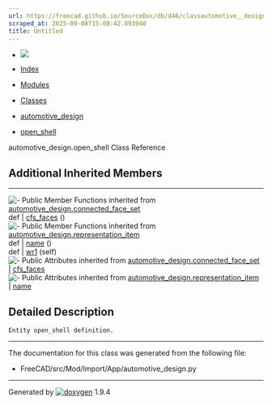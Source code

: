 ```yaml
---
url: https://freecad.github.io/SourceDoc/db/d46/classautomotive__design_1_1open__shell.html
scraped_at: 2025-09-08T15:08:42.893940
title: Untitled
---
```


  * [ ![](https://www.freecad.org/svg/logo-freecad.svg) ](https://freecadweb.org "FreeCAD")
  * [Index](../../index.html "Index")
  * [Modules](../../modules.html "Modules list")
  * [Classes](../../annotated.html "Annotated list")

  * [automotive_design](../../d4/ddf/namespaceautomotive__design.html)
  * [open_shell](../../db/d46/classautomotive__design_1_1open__shell.html)

automotive_design.open_shell Class Reference

##  Additional Inherited Members  
  
---  
![-](../../closed.png) Public Member Functions inherited from
[automotive_design.connected_face_set](../../dd/d2e/classautomotive__design_1_1connected__face__set.html)  
def | [cfs_faces](../../dd/d2e/classautomotive__design_1_1connected__face__set.html#a5440cdb79795c6d848623bdc27901893) ()  
![-](../../closed.png) Public Member Functions inherited from
[automotive_design.representation_item](../../d3/d20/classautomotive__design_1_1representation__item.html)  
def | [name](../../d3/d20/classautomotive__design_1_1representation__item.html#a33b5812d92aa0d107b4fd4274c17b9d9) ()  
def | [wr1](../../d3/d20/classautomotive__design_1_1representation__item.html#af350c19fc5e5763d4991494a99d979ed) (self)  
![-](../../closed.png) Public Attributes inherited from
[automotive_design.connected_face_set](../../dd/d2e/classautomotive__design_1_1connected__face__set.html)  
|
[cfs_faces](../../dd/d2e/classautomotive__design_1_1connected__face__set.html#a0ae248b4dc101ee5e9af9312e6d77a82)  
![-](../../closed.png) Public Attributes inherited from
[automotive_design.representation_item](../../d3/d20/classautomotive__design_1_1representation__item.html)  
|
[name](../../d3/d20/classautomotive__design_1_1representation__item.html#a3d48fe912053adaf5f187b606fa81c87)  
  
## Detailed Description

    
    
    Entity open_shell definition.

* * *

The documentation for this class was generated from the following file:

  * FreeCAD/src/Mod/Import/App/automotive_design.py

* * *

Generated by
[![doxygen](../../doxygen.svg)](https://www.doxygen.org/index.html) 1.9.4

